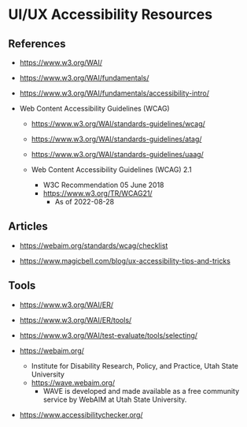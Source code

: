 
# UI/UX Accessibility Resources

## References
- https://www.w3.org/WAI/
- https://www.w3.org/WAI/fundamentals/
- https://www.w3.org/WAI/fundamentals/accessibility-intro/

- Web Content Accessibility Guidelines (WCAG) 
  + https://www.w3.org/WAI/standards-guidelines/wcag/
  + https://www.w3.org/WAI/standards-guidelines/atag/
  + https://www.w3.org/WAI/standards-guidelines/uaag/
  
  + Web Content Accessibility Guidelines (WCAG) 2.1
    * W3C Recommendation 05 June 2018
    * https://www.w3.org/TR/WCAG21/
      * As of 2022-08-28


## Articles

- https://webaim.org/standards/wcag/checklist

- https://www.magicbell.com/blog/ux-accessibility-tips-and-tricks


## Tools
- https://www.w3.org/WAI/ER/
- https://www.w3.org/WAI/ER/tools/
- https://www.w3.org/WAI/test-evaluate/tools/selecting/


- https://webaim.org/
  + Institute for Disability Research, Policy, and Practice, Utah State University
  + https://wave.webaim.org/
    * WAVE is developed and made available as a free community service by WebAIM at Utah State University. 


- https://www.accessibilitychecker.org/



